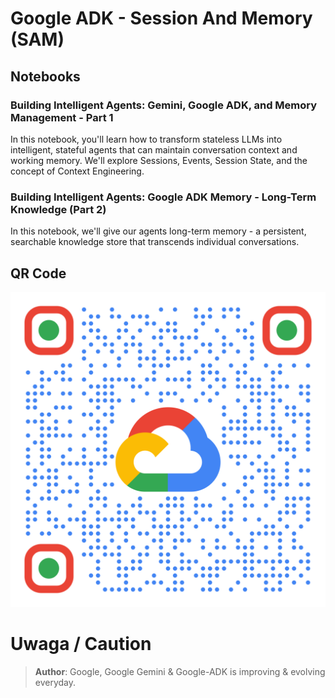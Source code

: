 # Google ADK - Session And Memory (SAM)

## Notebooks

### Building Intelligent Agents: Gemini, Google ADK, and Memory Management - Part 1
In this notebook, you'll learn how to transform stateless LLMs into intelligent, stateful agents that can maintain conversation context and working memory. We'll explore Sessions, Events, Session State, and the concept of Context Engineering.

### Building Intelligent Agents: Google ADK Memory - Long-Term Knowledge (Part 2)
In this notebook, we'll give our agents long-term memory - a persistent, searchable knowledge store that transcends individual conversations.

## QR Code

![](google-adk-sam-repo-qr-code.png)

# Uwaga / Caution

> **Author**: Google, Google Gemini & Google-ADK is improving & evolving everyday.
